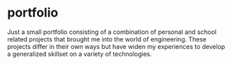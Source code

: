 # portfolio

Just a small portfolio consisting of a combination of personal and school related projects that brought me into the world of engineering. These  projects differ in their own ways but have widen my experiences to develop a generalized skillset on a variety of technologies.

